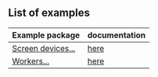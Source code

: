## List of examples
| Example package                 | documentation              |
| ------------------------------- | -------------------------- |
| [Screen devices...](src/screen) | [here](screen/index.html)  |
| [Workers...](src/workers)       | [here](workers/index.html) |
